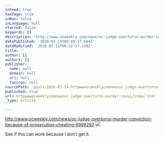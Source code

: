 ```yaml
---
inFeed: true
hasPage: true
inNav: false
inLanguage: null
starred: false
keywords: []
description: 'http://www.ocweekly.com/news/oc-judge-overturns-murder-conviction-because-of-prosecution-cheating-6999292'
datePublished: '2016-03-14T08:49:17.664Z'
dateModified: '2016-03-11T08:12:57.338Z'
title: ''
author: []
authors: []
publisher:
  name: null
  domain: null
  url: null
  favicon: null
sourcePath: _posts/2016-03-14-httpwwwocweeklycomnewsoc-judge-overturns-murder-convi.md
published: true
url: httpwwwocweeklycomnewsoc-judge-overturns-murder-convi/index.html
_type: Article

---
```

http://www.ocweekly.com/news/oc-judge-overturns-murder-conviction-because-of-prosecution-cheating-6999292
![](https://the-grid-user-content.s3-us-west-2.amazonaws.com/4b633314-082e-4b77-90b1-572c63b014ab.jpg)

See if this can work because I don't get it.